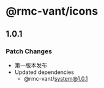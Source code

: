 # @rmc-vant/icons

## 1.0.1

### Patch Changes

- 第一版本发布
- Updated dependencies
  - @rmc-vant/system@1.0.1
